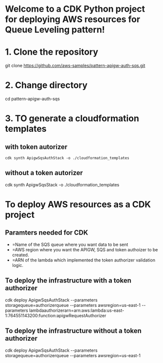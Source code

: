 
# Welcome to a CDK Python project for deploying AWS resources for Queue Leveling pattern!


# 1. Clone the repository
git clone https://github.com/aws-samples/pattern-apigw-auth-sqs.git

# 2. Change directory
cd pattern-apigw-auth-sqs

# 3. TO generate a cloudformation templates
## with token autorizer
    cdk synth ApigwSqsAuthStack -o ./cloudformation_templates

## without a token autorizer
cdk synth ApigwSqsStack -o ./cloudformation_templates

# To deploy AWS resources as a CDK project
## Paramters needed for CDK 
 * <storagequeue>=Name of the SQS queue where you want data to be sent
 * <awsregion>=AWS region where you want the APIGW, SQS and token authoizer to be created.
 * <lambdaauthorizerarn>=ARN of the lambda which implemented the token authorizer validation logic.

## To deploy the infrastructure with a token authorizer
cdk deploy ApigwSqsAuthStack --parameters storagequeue=authorizerqueue --parameters awsregion=us-east-1 --parameters lambdaauthorizerarn=arn:aws:lambda:us-east-1:764551143200:function:apigwRequestAuthorizer

## To deploy the infrastructure without a token authorizer
cdk deploy ApigwSqsAuthStack --parameters storagequeue=authorizerqueue --parameters awsregion=us-east-1 